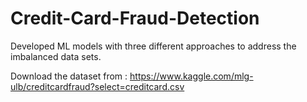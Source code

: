 # Credit-Card-Fraud-Detection

Developed ML models with three different approaches to address the imbalanced data sets. 

Download the dataset from : https://www.kaggle.com/mlg-ulb/creditcardfraud?select=creditcard.csv
